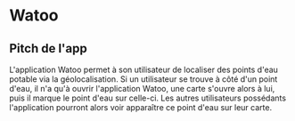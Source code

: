 # Watoo
## Pitch de l'app

L'application Watoo permet à son utilisateur de localiser des points d'eau potable via la géolocalisation.
Si un utilisateur se trouve à côté d'un point d'eau, il n'a qu'à ouvrir l'application Watoo, une carte s'ouvre alors à lui, puis il marque le point d'eau sur celle-ci.
Les autres utilisateurs possédants l'application pourront alors voir apparaître ce point d'eau sur leur carte.
